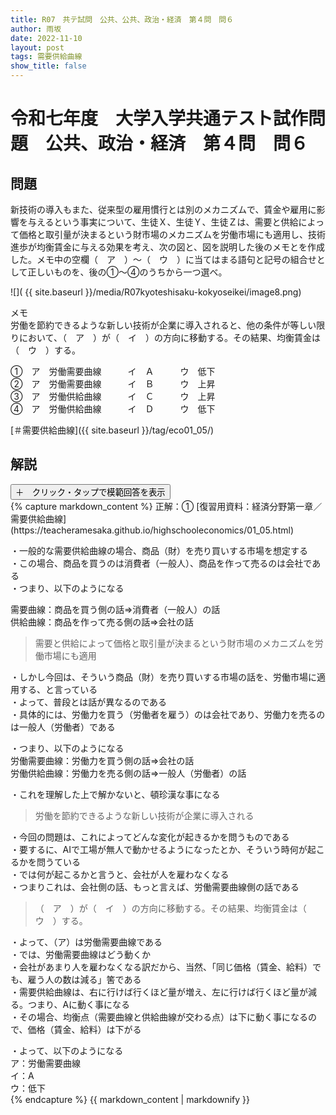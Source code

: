 ```yaml
---
title: R07　共テ試問　公共、公共、政治・経済　第４問　問６
author: 雨坂
date: 2022-11-10
layout: post
tags: 需要供給曲線
show_title: false
---
```

  
# 令和七年度　大学入学共通テスト試作問題　公共、政治・経済　第４問　問６  

## 問題  
新技術の導入もまた、従来型の雇用慣行とは別のメカニズムで、賃金や雇用に影響を与えるという事実について、生徒Ｘ、生徒Ｙ、生徒Ｚは、需要と供給によって価格と取引量が決まるという財市場のメカニズムを労働市場にも適用し、技術進歩が均衡賃金に与える効果を考え、次の図と、図を説明した後のメモとを作成した。メモ中の空欄（　ア　）～（　ウ　）に当てはまる語句と記号の組合せとして正しいものを、後の①～④のうちから一つ選べ。  
  
![]( {{ site.baseurl }}/media/R07kyoteshisaku-kokyoseikei/image8.png)  
  
メモ  
労働を節約できるような新しい技術が企業に導入されると、他の条件が等しい限りにおいて、（　ア　）が（　イ　）の方向に移動する。その結果、均衡賃金は（　ウ　）する。  
  
①　ア　労働需要曲線　　　イ　Ａ　　　ウ　低下  
②　ア　労働需要曲線　　　イ　Ｂ　　　ウ　上昇  
③　ア　労働供給曲線　　　イ　Ｃ　　　ウ　上昇  
④　ア　労働供給曲線　　　イ　Ｄ　　　ウ　低下  
  
[＃需要供給曲線]({{ site.baseurl }}/tag/eco01_05/)  
  
## 解説  
<div class="collapsible">
  <button class="collapsible-button">＋　クリック・タップで模範回答を表示</button>
  <div class="collapsible-content">
    {% capture markdown_content %}
正解：①  
[復習用資料：経済分野第一章／需要供給曲線](https://teacheramesaka.github.io/highschooleconomics/01_05.html)  
  
・一般的な需要供給曲線の場合、商品（財）を売り買いする市場を想定する  
・この場合、商品を買うのは消費者（一般人）、商品を作って売るのは会社である  
・つまり、以下のようになる  
  
需要曲線：商品を買う側の話⇒消費者（一般人）の話  
供給曲線：商品を作って売る側の話⇒会社の話  
  
>需要と供給によって価格と取引量が決まるという財市場のメカニズムを労働市場にも適用  
  
・しかし今回は、そういう商品（財）を売り買いする市場の話を、労働市場に適用する、と言っている  
・よって、普段とは話が異なるのである  
・具体的には、労働力を買う（労働者を雇う）のは会社であり、労働力を売るのは一般人（労働者）である  
  
・つまり、以下のようになる  
労働需要曲線：労働力を買う側の話⇒会社の話  
労働供給曲線：労働力を売る側の話⇒一般人（労働者）の話  
  
・これを理解した上で解かないと、頓珍漢な事になる  
  
>労働を節約できるような新しい技術が企業に導入される  
  
・今回の問題は、これによってどんな変化が起きるかを問うものである  
・要するに、AIで工場が無人で動かせるようになったとか、そういう時何が起こるかを問うている  
・では何が起こるかと言うと、会社が人を雇わなくなる  
・つまりこれは、会社側の話、もっと言えば、労働需要曲線側の話である  
  
>（　ア　）が（　イ　）の方向に移動する。その結果、均衡賃金は（　ウ　）する。  
  
・よって、（ア）は労働需要曲線である  
・では、労働需要曲線はどう動くか  
・会社があまり人を雇わなくなる訳だから、当然、「同じ価格（賃金、給料）でも、雇う人の数は減る」筈である  
・需要供給曲線は、右に行けば行くほど量が増え、左に行けば行くほど量が減る。つまり、Aに動く事になる  
・その場合、均衡点（需要曲線と供給曲線が交わる点）は下に動く事になるので、価格（賃金、給料）は下がる  
  
・よって、以下のようになる  
ア：労働需要曲線  
イ：A  
ウ：低下  
    {% endcapture %}
    {{ markdown_content | markdownify }}
  </div>
</div>
